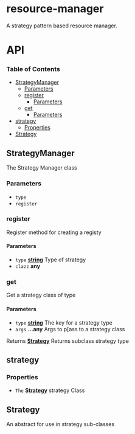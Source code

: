 # resource-manager

A strategy pattern based resource manager.

# API

<!-- Generated by documentation.js. Update this documentation by updating the source code. -->

### Table of Contents

-   [StrategyManager](#strategymanager)
    -   [Parameters](#parameters)
    -   [register](#register)
        -   [Parameters](#parameters-1)
    -   [get](#get)
        -   [Parameters](#parameters-2)
-   [strategy](#strategy)
    -   [Properties](#properties)
-   [Strategy](#strategy-1)

## StrategyManager

The Strategy Manager class

### Parameters

-   `type`  
-   `register`  

### register

Register method for creating a registy

#### Parameters

-   `type` **[string](https://developer.mozilla.org/docs/Web/JavaScript/Reference/Global_Objects/String)** Type of strategy
-   `clazz` **any** 

### get

Get a strategy class of type

#### Parameters

-   `type` **[string](https://developer.mozilla.org/docs/Web/JavaScript/Reference/Global_Objects/String)** The key for a strategy type
-   `args` **...any** Args to p\[ass to a strategy class

Returns **[Strategy](#strategy)** Returns subclass strategy type

## strategy

### Properties

-   `The` **[Strategy](#strategy)** strategy Class

## Strategy

An abstract for use in strategy sub-classes
